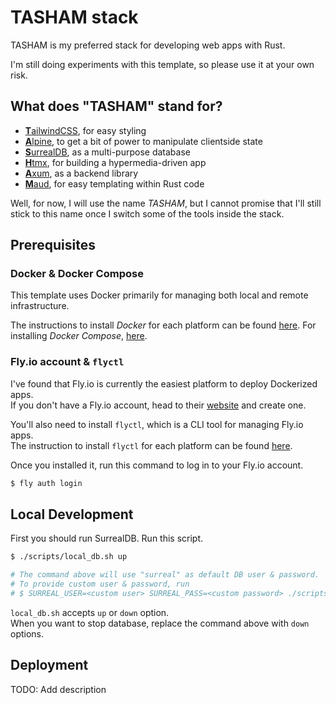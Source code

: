 # TASHAM stack

TASHAM is my preferred stack for developing web apps with Rust.

I'm still doing experiments with this template, so please use it at your own risk.

## What does "TASHAM" stand for?

- [**T**ailwindCSS](https://tailwindcss.com/), for easy styling
- [**A**lpine](https://alpinejs.dev/), to get a bit of power to manipulate clientside state
- [**S**urrealDB](https://surrealdb.com/), as a multi-purpose database
- [**H**tmx](https://htmx.org/), for building a hypermedia-driven app
- [**A**xum](https://docs.rs/axum/latest/axum/), as a backend library
- [**M**aud](https://maud.lambda.xyz/), for easy templating within Rust code

Well, for now, I will use the name _TASHAM_, but I cannot promise that I'll still stick to this name once
I switch some of the tools inside the stack.

## Prerequisites

### Docker & Docker Compose

This template uses Docker primarily for managing both local and remote infrastructure.

The instructions to install _Docker_ for each platform can be found [here](https://docs.docker.com/engine/install/).
For installing _Docker Compose_, [here](https://docs.docker.com/compose/install/linux/#install-the-plugin-manually).

### Fly.io account & `flyctl`

I've found that Fly.io is currently the easiest platform to deploy Dockerized apps.  
If you don't have a Fly.io account, head to their [website](https://fly.io/) and create one.

You'll also need to install `flyctl`, which is a CLI tool for managing Fly.io apps.  
The instruction to install `flyctl` for each platform can be found [here](https://fly.io/docs/hands-on/install-flyctl/).

Once you installed it, run this command to log in to your Fly.io account.

```bash
$ fly auth login
```

## Local Development

First you should run SurrealDB. Run this script.

```bash
$ ./scripts/local_db.sh up

# The command above will use "surreal" as default DB user & password.
# To provide custom user & password, run
# $ SURREAL_USER=<custom user> SURREAL_PASS=<custom password> ./scripts/local_db.sh up
```

`local_db.sh` accepts `up` or `down` option.  
When you want to stop database, replace the command above with `down` options.

## Deployment

TODO: Add description
